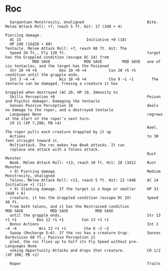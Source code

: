 # Roc

      Gargantuan Monstrosity, Unaligned                            Bite. Melee Attack Roll: +7, reach 5 ft. Hit: 17 (3d8 + 4)
                                                                   Piercing damage.
      AC 15                             Initiative +8 (18)
      HP 248 (16d20 + 80)                                          Tentacle. Melee Attack Roll: +7, reach 60 ft. Hit: The
      Speed 20 ft., Fly 120 ft.                                    target has the Grappled condition (escape DC 14) from
                MOD SAVE               MOD SAVE         MOD SAVE   one of six tentacles, and the target has the Poisoned
      Str 28 +9 +9          Dex 10 +0 +4          Con 20 +5 +5     condition until the grapple ends.
      Int 3 −4 −4           Wis 10 +0 +4          Cha 9 −1 −1        The tentacle can be damaged, freeing a creature it has
                                                                   Grappled when destroyed (AC 20, HP 10, Immunity to
      Skills Perception +8                                         Poison and Psychic damage). Damaging the tentacle
      Senses Passive Perception 18                                 deals no damage to the roper, and a destroyed tentacle
      Languages None                                               regrows at the start of the roper’s next turn.
      CR 11 (XP 7,200; PB +4)
                                                                   Reel. The roper pulls each creature Grappled by it up
      Actions                                                      to 30 feet straight toward it.
      Multiattack. The roc makes two Beak attacks. It can
      replace one attack with a Talons attack.
                                                                   Rust Monster
      Beak. Melee Attack Roll: +13, reach 10 ft. Hit: 28 (3d12     Rust Monster
      + 9) Piercing damage.                                        Medium Monstrosity, Unaligned
      Talons. Melee Attack Roll: +13, reach 5 ft. Hit: 23 (4d6     AC 14                           Initiative +1 (11)
      + 9) Slashing damage. If the target is a Huge or smaller     HP 33 (6d8 + 6)
      creature, it has the Grappled condition (escape DC 19)       Speed 40 ft.
      from both talons, and it has the Restrained condition                  MOD SAVE            MOD SAVE            MOD SAVE
      until the grapple ends.                                      Str 13 +1 +1         Dex 12 +1 +1        Con 13 +1 +1
      Bonus Actions                                                Int 2 −4 −4          Wis 13 +1 +1        Cha 6 −2 −2
      Swoop (Recharge 5–6). If the roc has a creature Grap-        Senses Darkvision 60 ft.; Passive Perception 11
      pled, the roc flies up to half its Fly Speed without pro-    Languages None
      voking Opportunity Attacks and drops that creature.          CR 1/2 (XP 100; PB +2)

      Roper                                                        Traits
